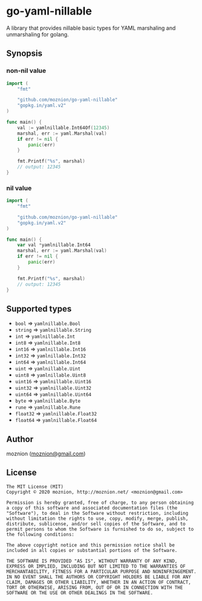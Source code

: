 # go-yaml-nillable

A library that provides nillable basic types for YAML marshaling and unmarshaling for golang.

## Synopsis

### non-nil value

```go
import (
	"fmt"

	"github.com/moznion/go-yaml-nillable"
	"gopkg.in/yaml.v2"
)

func main() {
	val := yamlnillable.Int64Of(12345)
	marshal, err := yaml.Marshal(val)
	if err != nil {
		panic(err)
	}

	fmt.Printf("%s", marshal)
	// output: 12345
}
```

### nil value

```go
import (
	"fmt"

	"github.com/moznion/go-yaml-nillable"
	"gopkg.in/yaml.v2"
)

func main() {
	var val *yamlnillable.Int64
	marshal, err := yaml.Marshal(val)
	if err != nil {
		panic(err)
	}

	fmt.Printf("%s", marshal)
	// output: 12345
}
```

## Supported types

- `bool` => `yamlnillable.Bool`
- `string` => `yamlnillable.String`
- `int` => `yamlnillable.Int`
- `int8` => `yamlnillable.Int8`
- `int16` => `yamlnillable.Int16`
- `int32` => `yamlnillable.Int32`
- `int64` => `yamlnillable.Int64`
- `uint` => `yamlnillable.Uint`
- `uint8` => `yamlnillable.Uint8`
- `uint16` => `yamlnillable.Uint16`
- `uint32` => `yamlnillable.Uint32`
- `uint64` => `yamlnillable.Uint64`
- `byte` => `yamlnillable.Byte`
- `rune` => `yamlnillable.Rune`
- `float32` => `yamlnillable.Float32`
- `float64` => `yamlnillable.Float64`

## Author

moznion (<moznion@gmail.com>)

## License

```
The MIT License (MIT)
Copyright © 2020 moznion, http://moznion.net/ <moznion@gmail.com>

Permission is hereby granted, free of charge, to any person obtaining a copy of this software and associated documentation files (the "Software"), to deal in the Software without restriction, including without limitation the rights to use, copy, modify, merge, publish, distribute, sublicense, and/or sell copies of the Software, and to permit persons to whom the Software is furnished to do so, subject to the following conditions:

The above copyright notice and this permission notice shall be included in all copies or substantial portions of the Software.

THE SOFTWARE IS PROVIDED "AS IS", WITHOUT WARRANTY OF ANY KIND, EXPRESS OR IMPLIED, INCLUDING BUT NOT LIMITED TO THE WARRANTIES OF MERCHANTABILITY, FITNESS FOR A PARTICULAR PURPOSE AND NONINFRINGEMENT. IN NO EVENT SHALL THE AUTHORS OR COPYRIGHT HOLDERS BE LIABLE FOR ANY CLAIM, DAMAGES OR OTHER LIABILITY, WHETHER IN AN ACTION OF CONTRACT, TORT OR OTHERWISE, ARISING FROM, OUT OF OR IN CONNECTION WITH THE SOFTWARE OR THE USE OR OTHER DEALINGS IN THE SOFTWARE.
```

